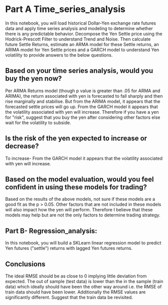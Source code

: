 # Part A Time_series_analysis
In this notebook, you will load historical Dollar-Yen exchange rate futures data and apply time series analysis and modeling to determine whether there is any predictable behavior. Decompose the Yen Settle price using the Hodrick-Prescott Filter to understand Trend and Noise. Then calculate future Settle Returns, estimate an ARMA model for these Settle returns, an ARIMA model for Yen Settle prices and a GARCH model to understand Yen volatility to provide answers to the below questions.

## Based on your time series analysis, would you buy the yen now?
Per ARMA Returns model (though p value is greater than .05 for ARMA and ARIMA), the return associated with yen is forecasted to fall sharply and then rise marginally and stabilise. But from the ARIMA model, it appears that the forecasted settle prices will go up. From the GARCH model it appears that the volatility associated with yen will increase. Therefore if you have a yen for "risk", suggest that you buy the yen after considering other factors else wait for the volatility to subside.

## Is the risk of the yen expected to increase or decrease?
To increase- From the GARCH model it appears that the volatility associated with yen will increase.

## Based on the model evaluation, would you feel confident in using these models for trading?
Based on the results of the above models, not sure if these models are a good fit as the p > 0.05. Other factors that are not included in these models will also impact how the yen will perform. Therefore I believe that these models may help but are not the only factors to determine trading strategy.

## Part B- Regression_analysis:
In this notebook, you will build a SKLearn linear regression model to predict Yen futures ("settle") returns with lagged Yen futures returns. 
## Conclusions
The ideal RMSE should be as close to 0 implying little deviation from expected. The out of sample (test data) is lower than the in the sample (train data) which ideally should have been the other way around i.e. the RMSE of train data should have been lower. Additionally the RMSE values are significantly different. Suggest that the train data be revisited.